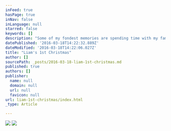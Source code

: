 ```yaml
---
inFeed: true
hasPage: true
inNav: false
inLanguage: null
starred: false
keywords: []
description: "Some of my fondest memories are spending time with my family. My son's first christmas was special for us all and produced some pictures I will look back on for years to come. "
datePublished: '2016-03-18T14:22:32.889Z'
dateModified: '2016-03-18T14:22:06.027Z'
title: "Liam's 1st Christmas"
author: []
sourcePath: _posts/2016-03-18-liam-1st-christmas.md
published: true
authors: []
publisher:
  name: null
  domain: null
  url: null
  favicon: null
url: liam-1st-christmas/index.html
_type: Article

---
```

![](https://the-grid-user-content.s3-us-west-2.amazonaws.com/b5cdb586-3784-4453-a3a6-8bde0eda6e19.jpg)
![](https://the-grid-user-content.s3-us-west-2.amazonaws.com/5926ff27-1def-40c4-9b49-6ad225149581.jpg)